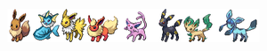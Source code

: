 
<div style="display: flex;" alling="center">
  <img src="https://raw.githubusercontent.com/PokeAPI/sprites/master/sprites/pokemon/versions/generation-v/black-white/animated/133.gif">
  <img src="https://raw.githubusercontent.com/PokeAPI/sprites/master/sprites/pokemon/versions/generation-v/black-white/animated/134.gif">
  <img src="https://raw.githubusercontent.com/PokeAPI/sprites/master/sprites/pokemon/versions/generation-v/black-white/animated/135.gif">
  <img src="https://raw.githubusercontent.com/PokeAPI/sprites/master/sprites/pokemon/versions/generation-v/black-white/animated/136.gif">
  <img src="https://raw.githubusercontent.com/PokeAPI/sprites/master/sprites/pokemon/versions/generation-v/black-white/animated/196.gif">
  <img src="https://raw.githubusercontent.com/PokeAPI/sprites/master/sprites/pokemon/versions/generation-v/black-white/animated/197.gif">
  <img src="https://raw.githubusercontent.com/PokeAPI/sprites/master/sprites/pokemon/versions/generation-v/black-white/animated/470.gif">
  <img src="https://raw.githubusercontent.com/PokeAPI/sprites/master/sprites/pokemon/versions/generation-v/black-white/animated/471.gif">
</div>
